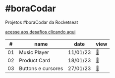 # #boraCodar

Projetos #boraCodar da Rocketseat

[acesse aos desafios clicando aqui](https://boracodar.dev)

<table>
        <thead>
            <tr>
                <th>#</th>
                <th>name</th>
                <th>date</th>
                <th>view</th>
            </tr>
        </thead>
        <tbody>
            <tr>
                <td>01</td>
                <td>Music Player</td>
                <td>11/01/23</td>
                <td><a href="01">🔗</a></td>
            </tr>
            <tr>
                <td>02</td>
                <td>Product Card</td>
                <td>18/01/23</td>
                <td><a href="02">🔗</a></td>
            </tr>
            <tr>
                <td>03</td>
                <td>Buttons e cursores</td>
                <td>27/01/23</td>
                <td><a href="03">🔗</a></td>
            </tr>
        </tbody>
    </table>

